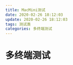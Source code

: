 ```yaml
---
title: MacMini测试
date: 2020-02-26 18:12:03
update: 2020-02-26 18:12:03
tags: 测试类
categories: 多终端测试
---
```


# 多终端测试